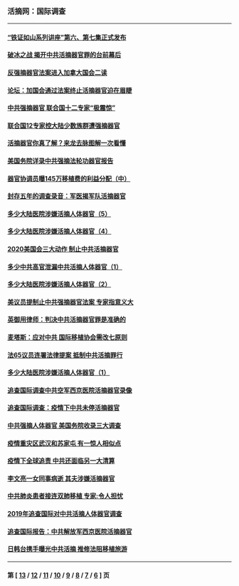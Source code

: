 ### 活摘网：国际调查
---
#### [“铁证如山系列讲座”第六、第七集正式发布](../../pages/nf5947/n13106287.md?07280430) 
#### [破冰之战 揭开中共活摘器官罪的台前幕后](../../pages/nf5947/n13082457.md?07280430) 
#### [反强摘器官法案进入加拿大国会二读](../../pages/nf5947/n13033450.md?07280430) 
#### [论坛：加国会通过法案终止活摘器官迫在眉睫](../../pages/nf5947/n13029839.md?07280430) 
#### [中共强摘器官 联合国十二专家“极震惊”](../../pages/nf5947/n13024313.md?07280430) 
#### [联合国12专家控大陆少数族群遭强摘器官](../../pages/nf5947/n13023877.md?07280430) 
#### [活摘器官你真了解？来龙去脉图解一次看懂](../../pages/nf5947/n13013820.md?07280430) 
#### [美国务院详录中共强摘法轮功器官报告](../../pages/nf5947/n12944519.md?07280430) 
#### [器官协调员曝145万移植费的利益分配（中）](../../pages/nf5947/n12894547.md?07280430) 
#### [封存五年的调查录音：军医揭军队活摘器官](../../pages/nf5947/n12798692.md?07280430) 
#### [多少大陆医院涉嫌活摘人体器官（5）](../../pages/nf5947/n12768383.md?07280430) 
#### [多少大陆医院涉嫌活摘人体器官（4）](../../pages/nf5947/n12664434.md?07280430) 
#### [2020美国会三大动作 制止中共活摘器官](../../pages/nf5947/n12682004.md?07280430) 
#### [多少中共高官泄漏中共活摘人体器官（1）](../../pages/nf5947/n12671234.md?07280430) 
#### [多少大陆医院涉嫌活摘人体器官（2）](../../pages/nf5947/n12655589.md?07280430) 
#### [美议员提制止中共强摘器官法案 专家指意义大](../../pages/nf5947/n12630561.md?07280430) 
#### [英御用律师：判决中共活摘器官罪是准确的](../../pages/nf5947/n12580740.md?07280430) 
#### [麦塔斯：应对中共 国际移植协会需改七原则](../../pages/nf5947/n12514711.md?07280430) 
#### [法65议员连署法律提案 抵制中共活摘罪行](../../pages/nf5947/n12437047.md?07280430) 
#### [多少大陆医院涉嫌活摘人体器官（1）](../../pages/nf5947/n12414284.md?07280430) 
#### [追查国际调查中共空军西京医院活摘器官录像](../../pages/nf5947/n12348837.md?07280430) 
#### [追查国际调查：疫情下中共未停活摘器官](../../pages/nf5947/n12273415.md?07280430) 
#### [中共强摘人体器官 美国务院收录三大调查](../../pages/nf5947/n12181488.md?07280430) 
#### [疫情重灾区武汉和苏家屯 有一惊人相似点](../../pages/nf5947/n12150824.md?07280430) 
#### [疫情下全球追责 中共还面临另一大清算](../../pages/nf5947/n12070397.md?07280430) 
#### [李文亮一女同事病逝 其夫涉嫌活摘器官](../../pages/nf5947/n11957882.md?07280430) 
#### [中共肺炎患者接连双肺移植 专家:令人担忧](../../pages/nf5947/n11945516.md?07280430) 
#### [2019年追查国际对中共活摘人体器官调查](../../pages/nf5947/n11917733.md?07280430) 
#### [追查国际报告：中共解放军西京医院活摘器官](../../pages/nf5947/n11838359.md?07280430) 
#### [日韩台携手曝光中共活摘 推修法阻移植旅游](../../pages/nf5947/n11712046.md?07280430) 

---
#### 第 [ [13](./13.md?07280430) / [12](./12.md?07280430) / [11](./11.md?07280430) / [10](./10.md?07280430) / [9](./9.md?07280430) / [8](./8.md?07280430) / [7](./7.md?07280430) / [6](./6.md?07280430) ] 页
